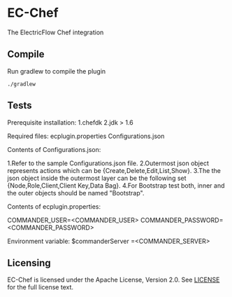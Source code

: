 EC-Chef
============

The ElectricFlow Chef integration

## Compile ##

Run gradlew to compile the plugin

`./gradlew`

## Tests ##
Prerequisite installation:
1.chefdk
2.jdk > 1.6

Required files:
ecplugin.properties
Configurations.json

Contents of Configurations.json:

1.Refer to the sample Configurations.json file.
2.Outermost json object represents actions which can be {Create,Delete,Edit,List,Show}.
3.The the json object inside the outermost layer can be the following set  {Node,Role,Client,Client Key,Data Bag}. 
4.For Bootstrap test both, inner and the outer objects should be named "Bootstrap".


Contents of ecplugin.properties:

COMMANDER_USER=<COMMANDER_USER>
COMMANDER_PASSWORD=<COMMANDER_PASSWORD>

Environment variable:
$commanderServer =<COMMANDER_SERVER>


## Licensing ##
EC-Chef is licensed under the Apache License, Version 2.0. See [LICENSE](https://github.com/electric-cloud/EC-Chef/blob/master/LICENSE) for the full license text.
